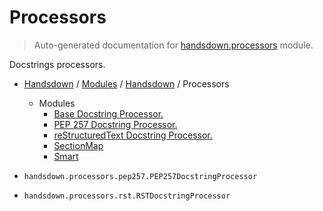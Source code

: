 # Processors

> Auto-generated documentation for [handsdown.processors](https://github.com/vemel/handsdown/blob/master/handsdown/processors/__init__.py) module.

Docstrings processors.

- [Handsdown](../../README.md#-handsdown---python-documentation-generator) / [Modules](../../MODULES.md#modules) / [Handsdown](../index.md#handsdown) / Processors
    - Modules
        - [Base Docstring Processor.](base.md#base-docstring-processor)
        - [PEP 257 Docstring Processor.](pep257.md#pep-257-docstring-processor)
        - [reStructuredText Docstring Processor.](rst.md#restructuredtext-docstring-processor)
        - [SectionMap](section_map.md#sectionmap)
        - [Smart](smart.md#smart)

- `handsdown.processors.pep257.PEP257DocstringProcessor`
- `handsdown.processors.rst.RSTDocstringProcessor`
